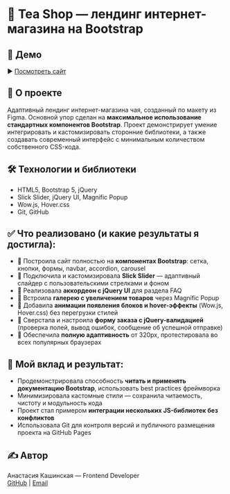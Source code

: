 # 🍵 Tea Shop — лендинг интернет-магазина на Bootstrap

## 🔗 Демо
▶ [Посмотреть сайт](https://anastezia-drgru-22.github.io/tea/)

## 📌 О проекте
Адаптивный лендинг интернет-магазина чая, созданный по макету из Figma. Основной упор сделан на **максимальное использование стандартных компонентов Bootstrap**. Проект демонстрирует умение интегрировать и кастомизировать сторонние библиотеки, а также создавать современный интерфейс с минимальным количеством собственного CSS-кода.

## 🛠 Технологии и библиотеки
- HTML5, Bootstrap 5, jQuery
- Slick Slider, jQuery UI, Magnific Popup
- Wow.js, Hover.css
- Git, GitHub

## ✅ Что реализовано (и какие результаты я достигла):
- 🔹 Построила сайт полностью на **компонентах Bootstrap**: сетка, кнопки, формы, navbar, accordion, carousel
- 🔹 Подключила и кастомизировала **Slick Slider** — адаптивный слайдер с пользовательскими стрелками и фоном
- 🔹 Реализовала **аккордеон с jQuery UI** для раздела FAQ
- 🔹 Встроила **галерею с увеличением товаров** через Magnific Popup
- 🔹 Добавила **анимации появления блоков и hover-эффекты** (Wow.js, Hover.css) без перегрузки стилей
- 🔹 Сверстала и настроила **форму заказа с jQuery-валидацией** (проверка полей, вывод ошибок, сообщение об успешной отправке)
- 🔹 Обеспечила **полную адаптивность** от 320px, протестировала во всех популярных браузерах

## 🎯 Мой вклад и результат:
- Продемонстрировала способность **читать и применять документацию Bootstrap**, использовать best practices фреймворка
- Минимизировала кастомные стили — сохранила читаемость, чистоту и модульность кода
- Проект стал примером **интеграции нескольких JS-библиотек без конфликтов**
- Использовала Git для контроля версий и публичного размещения проекта на GitHub Pages

## ✍️ Автор
Анастасия Кашинская — Frontend Developer  
[GitHub](https://github.com/Anastezia-drgru-22) | [Email](mailto:nastya-kashinskaya@yandex.ru)

